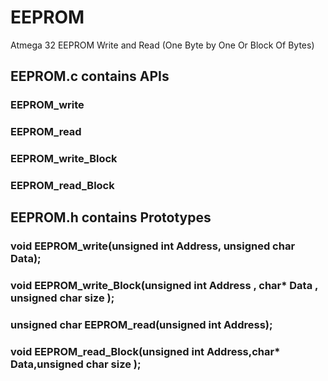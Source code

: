 # EEPROM

Atmega 32 EEPROM Write and Read (One Byte by One Or Block Of Bytes)

## EEPROM.c contains APIs 

### EEPROM_write 
### EEPROM_read
### EEPROM_write_Block
### EEPROM_read_Block

## EEPROM.h contains Prototypes

### void EEPROM_write(unsigned int Address, unsigned char Data);
### void EEPROM_write_Block(unsigned int Address , char* Data , unsigned char size );
### unsigned char EEPROM_read(unsigned int Address);
### void EEPROM_read_Block(unsigned int Address,char* Data,unsigned char size );
